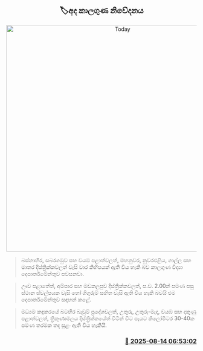 <p align='center'><b><h2 align='center' title='Today's weather forecast'>🏷අද කාලගුණ නිවේදනය</h2></b></p>
<p align='center'><img src='https://helakuru.sgp1.cdn.digitaloceanspaces.com/esana/images/lib/weather-thumb-new-1[1].jpg' width='600' alt='Today's weather forecast'></p>

> බස්නාහිර, සබරගමුව සහ වයඹ පළාත්වලත්, මහනුවර, නුවරඑළිය, ගාල්ල සහ මාතර දිස්ත්‍රික්කවලත් වැසි වාර කිහිපයක් ඇති විය හැකි බව කාලගුණ විද්‍යා දෙපාර්තමේන්තුව පවසනවා.

> ඌව පළාතේත්, අම්පාර සහ මඩකලපුව දිස්ත්‍රික්කවලත්, ප.ව. 2.00න් පමණ පසු ස්ථාන ස්වල්පයක වැසි හෝ ගිගුරුම් සහිත වැසි ඇති විය හැකි බවයි එම දෙපාර්තමේන්තුව සඳහන් කළේ.

> මධ්‍යම කඳුකරයේ බටහිර බෑවුම් ප්‍රදේශවලත්, උතුරු, උතුරු-මැද, වයඹ සහ දකුණු පළාත්වලත්, ත්‍රිකුණාමලය දිස්ත්‍රික්කයේත් විටින් විට පැයට කිලෝමීටර 30-40ක පමණ තරමක තද සුළං ඇති විය හැකියි.



<h3 align='right'><a href='https://www.helakuru.lk/esana/p/112683/'>📅 2025-08-14 06:53:02</a></h3>
